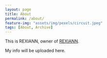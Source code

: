 ```yaml
---
layout: page
title: About
permalink: /about/
feature-img: "assets/img/pexels/circuit.jpeg"
tags: [About, Archive]
---
```


This is REXIANN, owner of  [REXIANN](https://rexiann.github.io/).

My info will be uploaded here. 


